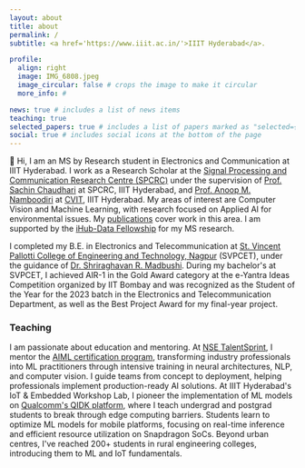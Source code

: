```yaml
---
layout: about
title: about
permalink: /
subtitle: <a href='https://www.iiit.ac.in/'>IIIT Hyderabad</a>.

profile:
  align: right
  image: IMG_6808.jpeg
  image_circular: false # crops the image to make it circular
  more_info: #

news: true # includes a list of news items
teaching: true
selected_papers: true # includes a list of papers marked as "selected={true}"
social: true # includes social icons at the bottom of the page
---
```


👋 Hi, I am an MS by Research student in Electronics and Communication at IIIT Hyderabad. I work as a Research Scholar at the [Signal Processing and Communication Research Centre (SPCRC)](https://spcrc.iiit.ac.in/) under the supervision of [Prof. Sachin Chaudhari](https://faculty.iiit.ac.in/~sachin.c/) at SPCRC, IIIT Hyderabad, and [Prof. Anoop M. Namboodiri](https://faculty.iiit.ac.in/~anoop/) at [CVIT](https://cvit.iiit.ac.in/), IIIT Hyderabad. My areas of interest are Computer Vision and Machine Learning, with research focused on Applied AI for environmental issues. My [publications](https://omkathalkar.github.io/publications/) cover work in this area. I am supported by the [iHub-Data Fellowship](https://ihub-data.ai/archives/blogs/5998/) for my MS research.

I completed my B.E. in Electronics and Telecommunication at [St. Vincent Pallotti College of Engineering and Technology, Nagpur](https://www.stvincentngp.edu.in/) (SVPCET), under the guidance of [Dr. Shriraghavan R. Madbushi](https://www.stvincentngp.edu.in/faculties/view/34). During my bachelor's at SVPCET, I achieved AIR-1 in the Gold Award category at the e-Yantra Ideas Competition organized by IIT Bombay and was recognized as the Student of the Year for the 2023 batch in the Electronics and Telecommunication Department, as well as the Best Project Award for my final-year project.

### Teaching

I am passionate about education and mentoring. At [NSE TalentSprint](https://talentsprint.com/?srsltid=AfmBOoruCeg3vOWrY0fkSuGi06p49esrpKXLBN8X7ubhhi0VJYEteYo8), I mentor the [AIML certification program](https://talentsprint.com/course/ai-machine-learning-iiit-hyderabad), transforming industry professionals into ML practitioners through intensive training in neural architectures, NLP, and computer vision. I guide teams from concept to deployment, helping professionals implement production-ready AI solutions. At IIIT Hyderabad's IoT & Embedded Workshop Lab, I pioneer the implementation of ML models on [Qualcomm's QIDK platform](https://www.qualcomm.com/developer/hardware/qualcomm-innovators-development-kit), where I teach undergrad and postgrad students to break through edge computing barriers. Students learn to optimize ML models for mobile platforms, focusing on real-time inference and efficient resource utilization on Snapdragon SoCs. Beyond urban centres, I've reached 200+ students in rural engineering colleges, introducing them to ML and IoT fundamentals.
